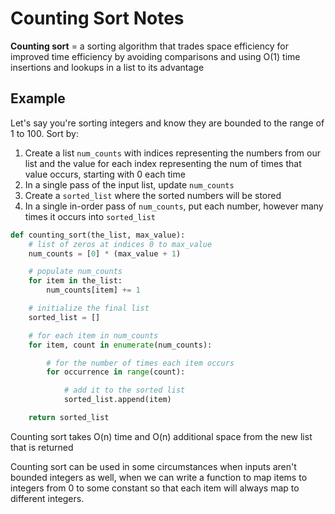 # Counting Sort Notes

**Counting sort** = a sorting algorithm that trades space efficiency for
improved time efficiency by avoiding comparisons and using O(1) time insertions
and lookups in a list to its advantage

## Example
Let's say you're sorting integers and know they are bounded to the range of 1
to 100.  Sort by:

1. Create a list `num_counts` with indices representing the numbers from our
list and the value for each index representing the num of times that value
occurs, starting with 0 each time
2. In a single pass of the input list, update `num_counts`
3. Create a `sorted_list` where the sorted numbers will be stored
4. In a single in-order pass of `num_counts`, put each number, however many times it occurs into `sorted_list`

```Python
def counting_sort(the_list, max_value):
    # list of zeros at indices 0 to max_value
    num_counts = [0] * (max_value + 1)

    # populate num_counts
    for item in the_list:
        num_counts[item] += 1

    # initialize the final list
    sorted_list = []

    # for each item in num_counts
    for item, count in enumerate(num_counts):

        # for the number of times each item occurs
        for occurrence in range(count):

            # add it to the sorted list
            sorted_list.append(item)

    return sorted_list
```

Counting sort takes O(n) time and O(n) additional space from the new list that
is returned

Counting sort can be used in some circumstances when inputs aren't bounded integers as well, when we can write a function to map items to integers from 0 to some constant so that each item will always map to different integers.
